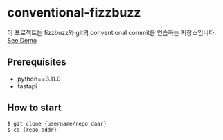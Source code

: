 # conventional-fizzbuzz

이 프로젝트는 fizzbuzz와 git의 conventional commit을 연습하는 저장소입니다.
[See Demo](https://www.google.com/)

## Prerequisites

- python==3.11.0
- fastapi

## How to start

```shell
$ git clone {username/repo daar}
$ cd {repo addr}
```
